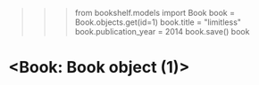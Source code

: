 >>> from bookshelf.models import Book
>>> book = Book.objects.get(id=1)
>>> book.title = "limitless"
>>> book.publication_year = 2014
>>> book.save()
>>> book
# <Book: Book object (1)>